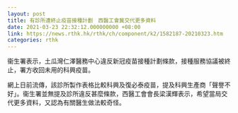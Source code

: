 ```yaml
---
layout: post
title: 有診所遭終止疫苗接種計劃　西醫工會冀交代更多資料
date: 2021-03-23 22:32:12.000000000 +08:00
link: https://news.rthk.hk/rthk/ch/component/k2/1582187-20210323.htm
categories: rthk
---
```


衞生署表示，土瓜灣仁澤醫務中心違反新冠疫苗接種計劃條款，接種服務協議被終止，署方收回未用的科興疫苗。

網上日前流傳，該診所製作表格比較科興及復必泰疫苗，提及科興生產商「聲譽不好」。衞生署並無提及診所違反甚麼條款，西醫工會會長梁漢輝表示，希望當局交代更多資料，又認為有關醫生做法較奇怪。
